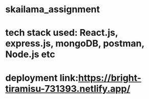 # skailama_assignment
# tech stack used: React.js, express.js, mongoDB, postman, Node.js etc
# deployment link:https://bright-tiramisu-731393.netlify.app/
